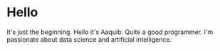 # Hello
It's just the beginning.
Hello it's Aaquib. Quite a good programmer. I'm passionate about data science and artificial intelligence.
